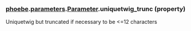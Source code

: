 ### [phoebe](phoebe.md).[parameters](phoebe.parameters.md).[Parameter](phoebe.parameters.Parameter.md).uniquetwig_trunc (property)




Uniquetwig but truncated if necessary to be &lt;=12 characters

